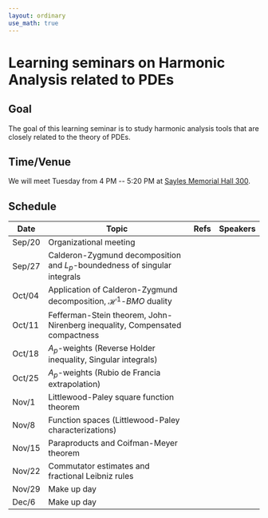 ```yaml
---
layout: ordinary
use_math: true 
---
```


# Learning seminars on Harmonic Analysis related to PDEs

## Goal

The goal of this learning seminar is to study harmonic analysis tools that are closely related to the theory of PDEs.

## Time/Venue

We will meet Tuesday from 4 PM -- 5:20 PM at [Sayles Memorial Hall 300](https://goo.gl/maps/xP3toFWLv59ncUKJ6).

## Schedule

|Date|Topic|Refs|Speakers|
|---|---------------------------|-----|---------|
|Sep/20|Organizational meeting| | |
|Sep/27|Calderon-Zygmund decomposition and $L_p$-boundedness of singular integrals| | |
|Oct/04|Application of Calderon-Zygmund decomposition, $\mathcal{H}^1$-$BMO$ duality| | |
|Oct/11|Fefferman-Stein theorem, John-Nirenberg inequality, Compensated compactness| | |
|Oct/18|$A_p$-weights (Reverse Holder inequality, Singular integrals)| | |
|Oct/25|$A_p$-weights (Rubio de Francia extrapolation)| | |
|Nov/1|Littlewood-Paley square function theorem | | |
|Nov/8|Function spaces (Littlewood-Paley characterizations)| | |
|Nov/15|Paraproducts and Coifman-Meyer theorem| | |
|Nov/22|Commutator estimates and fractional Leibniz rules| | |
|Nov/29|Make up day| | |
|Dec/6|Make up day | | | 
